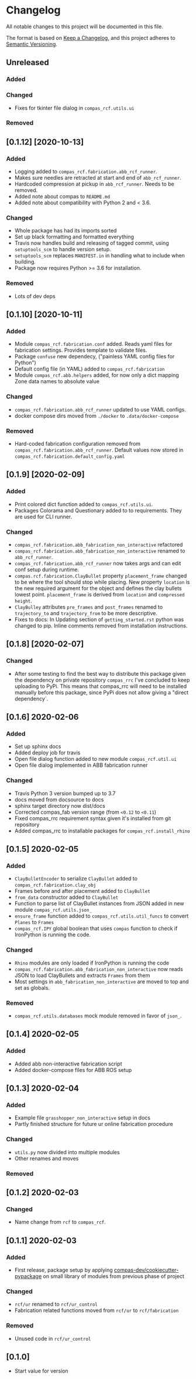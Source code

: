 # Changelog

All notable changes to this project will be documented in this file.

The format is based on [Keep a Changelog](https://keepachangelog.com/en/1.0.0/), and this project adheres to [Semantic Versioning](https://semver.org/spec/v2.0.0.html).

## Unreleased

### Added

### Changed
- Fixes for tkinter file dialog in `compas_rcf.utils.ui`

### Removed

## \[0.1.12\] \[2020-10-13\]

### Added

- Logging added to `compas_rcf.fabrication.abb_rcf_runner`.
- Makes sure needles are retracted at start and end of `abb_rcf_runner`.
- Hardcoded compression at pickup in `abb_rcf_runner`. Needs to be removed.
- Added note about compas to `README.md`
- Added note about compatibility with Python 2 and \< 3.6.

### Changed

- Whole package has had its imports sorted
- Set up black formatting and formatted everything
- Travis now handles build and releasing of tagged commit, using `setuptools_scm`
  to handle version setup.
- `setuptools_scm` replaces `MANIFEST.in` in handling what to include when building.
- Package now requires Python \>\= 3.6 for installation.

### Removed

- Lots of dev deps

## \[0.1.10\] \[2020-10-11\]

### Added

- Module `compas_rcf.fabrication.conf` added. Reads yaml files for fabrication settings. Provides template to validate files.
- Package `confuse` new dependecy, ("painless YAML config files for Python")
- Default config file (in YAML) added to `compas_rcf.fabrication`
- Module `compas_rcf.abb.helpers` added, for now only a dict mapping Zone data names to absolute value

### Changed

- `compas_rcf.fabrication.abb_rcf_runner` updated to use YAML configs.
- docker compose dirs moved from `./docker` to `.data/docker-compose`

### Removed

* Hard-coded fabrication configuration removed from `compas_rcf.fabrication.abb_rcf_runner`. Default values now stored in `compas_rcf.fabrication.default_config.yaml`

## \[0.1.9\] \[2020-02-09\]

### Added

- Print colored dict function added to `compas_rcf.utils.ui`.
- Packages Colorama and Questionary added to to requirements. They are used for CLI runner.

### Changed

- `compas_rcf.fabrication.abb_fabrication_non_interactive` refactored
- `compas_rcf.fabrication.abb_fabrication_non_interactive` renamed to `abb_rcf_runner`.
- `compas_rcf.fabrication.abb_rcf_runner` now takes args and can edit conf setup during runtime.
- `compas.rcf.fabrication.ClayBullet` property `placement_frame` changed to be where the tool should stop while placing. New property `location` is the new required argument for the object and defines the clay bullets lowest point. `placement_frame` is derived from `location` and `compressed height`.
- `ClayBulley` attributes `pre_frames` and `post_frames` renamed to `trajectory_to` and `trajectory_from` to be more descriptive.
- Fixes to docs: In Updating section of `getting_started.rst` python was changed to pip. Inline comments removed from
    installation instructions.

## \[0.1.8\] \[2020-02-07\]

### Changed

- After some testing to find the best way to distribute this package given the dependency on private repository `compas_rrc` I've concluded to keep uploading to PyPi. This means that compas\_rrc will need to be installed manually before this package, since PyPi does not allow giving a \"direct dependency\`.

## \[0.1.6\] 2020-02-06

### Added

- Set up sphinx docs
- Added deploy job for travis
- Open file dialog function added to new module `compas_rcf.util.ui`
- Open file dialog implemented in ABB fabrication runner

### Changed

- Travis Python 3 version bumped up to 3.7
- docs moved from docsource to docs
- sphinx target directory now dist/docs
- Corrected compas\_fab version range (from `<0.12` to `<0.11`)
- Fixed compas\_rrc requirement syntax given it's installed from git repository
- Added compas\_rrc to installable packages for `compas_rcf.install_rhino`

## \[0.1.5\] 2020-02-05

### Added

- `ClayBulletEncoder` to serialize `ClayBullet` added to `compas_rcf.fabrication.clay_obj`
- Frames before and after placement added to `ClayBullet`
- `from_data` constructor added to `ClayBullet`
- Function to parse list of ClayBullet instances from JSON added in new module `compas_rcf.utils.json_`
- `ensure_frame` function added to `compas_rcf.utils.util_funcs` to convert `Planes` to `Frames`
- `compas_rcf.IPY` global boolean that uses `compas` function to check if IronPython is running the code.

### Changed

- `Rhino` modules are only loaded if IronPython is running the code
- `compas_rcf.fabrication.abb_fabrication_non_interactive` now reads JSON to load ClayBullets and extracts `Frames` from them
- Most settings in `abb_fabrication_non_interactive` are moved to top and set as globals.

### Removed

- `compas_rcf.utils.databases` mock module removed in favor of `json_`.

## \[0.1.4\] 2020-02-05

### Added

- Added abb non-interactive fabrication script
- Added docker-compose files for ABB ROS setup

## \[0.1.3\] 2020-02-04

### Added

- Example file `grasshopper_non_interactive` setup in docs
- Partly finished structure for future ur online fabrication procedure

### Changed

- `utils.py` now divided into multiple modules
- Other renames and moves

### Removed

## \[0.1.2\] 2020-02-03

### Changed

- Name change from `rcf` to `compas_rcf`.

## \[0.1.1\] 2020-02-03

### Added

- First release, package setup by applying [compas-dev/cookiecutter-pypackage](https://github.com/compas-dev/cookiecutter-pypackage) on small library of modules from previous phase of project

### Changed

- `rcf/ur` renamed to `rcf/ur_control`
- Fabrication related functions moved from `rcf/ur` to `rcf/fabrication`

### Removed

- Unused code in `rcf/ur_control`

## \[0.1.0\]

- Start value for version
